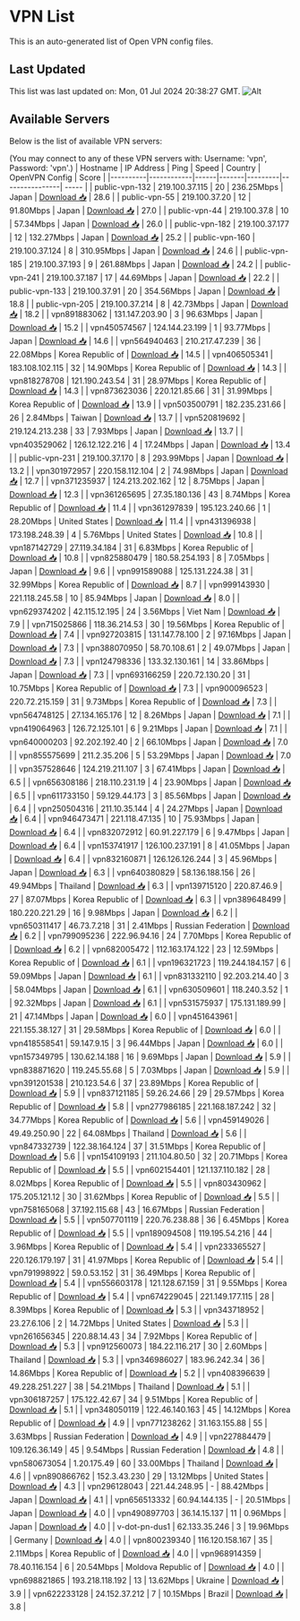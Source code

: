 # VPN List

This is an auto-generated list of Open VPN config files.

## Last Updated

This list was last updated on: Mon, 01 Jul 2024 20:38:27 GMT.
![Alt](https://repobeats.axiom.co/api/embed/186b98318ef1479477931607c1ad7d823f12451f.svg "Repobeats analytics image")

## Available Servers

Below is the list of available VPN servers:

(You may connect to any of these VPN servers with: Username: 'vpn', Password: 'vpn'.)
| Hostname | IP Address | Ping | Speed | Country | OpenVPN Config | Score |
|----------|------------|------|-------|---------|----------------| ----- |
| public-vpn-132 | 219.100.37.115 | 20 | 236.25Mbps | Japan | [Download 📥](./configs/server_0_JP.ovpn) | 28.6 |
| public-vpn-55 | 219.100.37.20 | 12 | 91.80Mbps | Japan | [Download 📥](./configs/server_1_JP.ovpn) | 27.0 |
| public-vpn-44 | 219.100.37.8 | 10 | 57.34Mbps | Japan | [Download 📥](./configs/server_2_JP.ovpn) | 26.0 |
| public-vpn-182 | 219.100.37.177 | 12 | 132.27Mbps | Japan | [Download 📥](./configs/server_3_JP.ovpn) | 25.2 |
| public-vpn-160 | 219.100.37.124 | 8 | 310.95Mbps | Japan | [Download 📥](./configs/server_4_JP.ovpn) | 24.6 |
| public-vpn-185 | 219.100.37.193 | 9 | 261.88Mbps | Japan | [Download 📥](./configs/server_5_JP.ovpn) | 24.2 |
| public-vpn-241 | 219.100.37.187 | 17 | 44.69Mbps | Japan | [Download 📥](./configs/server_6_JP.ovpn) | 22.2 |
| public-vpn-133 | 219.100.37.91 | 20 | 354.56Mbps | Japan | [Download 📥](./configs/server_7_JP.ovpn) | 18.8 |
| public-vpn-205 | 219.100.37.214 | 8 | 42.73Mbps | Japan | [Download 📥](./configs/server_8_JP.ovpn) | 18.2 |
| vpn891883062 | 131.147.203.90 | 3 | 96.63Mbps | Japan | [Download 📥](./configs/server_9_JP.ovpn) | 15.2 |
| vpn450574567 | 124.144.23.199 | 1 | 93.77Mbps | Japan | [Download 📥](./configs/server_10_JP.ovpn) | 14.6 |
| vpn564940463 | 210.217.47.239 | 36 | 22.08Mbps | Korea Republic of | [Download 📥](./configs/server_11_KR.ovpn) | 14.5 |
| vpn406505341 | 183.108.102.115 | 32 | 14.90Mbps | Korea Republic of | [Download 📥](./configs/server_12_KR.ovpn) | 14.3 |
| vpn818278708 | 121.190.243.54 | 31 | 28.97Mbps | Korea Republic of | [Download 📥](./configs/server_13_KR.ovpn) | 14.3 |
| vpn873623036 | 220.121.85.66 | 31 | 31.99Mbps | Korea Republic of | [Download 📥](./configs/server_14_KR.ovpn) | 13.9 |
| vpn503500791 | 182.235.231.66 | 26 | 2.84Mbps | Taiwan | [Download 📥](./configs/server_15_TW.ovpn) | 13.7 |
| vpn520819692 | 219.124.213.238 | 33 | 7.93Mbps | Japan | [Download 📥](./configs/server_16_JP.ovpn) | 13.7 |
| vpn403529062 | 126.12.122.216 | 4 | 17.24Mbps | Japan | [Download 📥](./configs/server_17_JP.ovpn) | 13.4 |
| public-vpn-231 | 219.100.37.170 | 8 | 293.99Mbps | Japan | [Download 📥](./configs/server_18_JP.ovpn) | 13.2 |
| vpn301972957 | 220.158.112.104 | 2 | 74.98Mbps | Japan | [Download 📥](./configs/server_19_JP.ovpn) | 12.7 |
| vpn371235937 | 124.213.202.162 | 12 | 8.75Mbps | Japan | [Download 📥](./configs/server_20_JP.ovpn) | 12.3 |
| vpn361265695 | 27.35.180.136 | 43 | 8.74Mbps | Korea Republic of | [Download 📥](./configs/server_21_KR.ovpn) | 11.4 |
| vpn361297839 | 195.123.240.66 | 1 | 28.20Mbps | United States | [Download 📥](./configs/server_22_US.ovpn) | 11.4 |
| vpn431396938 | 173.198.248.39 | 4 | 5.76Mbps | United States | [Download 📥](./configs/server_23_US.ovpn) | 10.8 |
| vpn187142729 | 27.119.34.184 | 31 | 6.83Mbps | Korea Republic of | [Download 📥](./configs/server_24_KR.ovpn) | 10.8 |
| vpn825880479 | 180.58.254.193 | 8 | 7.05Mbps | Japan | [Download 📥](./configs/server_25_JP.ovpn) | 9.6 |
| vpn991589088 | 125.131.224.38 | 31 | 32.99Mbps | Korea Republic of | [Download 📥](./configs/server_26_KR.ovpn) | 8.7 |
| vpn999143930 | 221.118.245.58 | 10 | 85.94Mbps | Japan | [Download 📥](./configs/server_27_JP.ovpn) | 8.0 |
| vpn629374202 | 42.115.12.195 | 24 | 3.56Mbps | Viet Nam | [Download 📥](./configs/server_28_VN.ovpn) | 7.9 |
| vpn715025866 | 118.36.214.53 | 30 | 19.56Mbps | Korea Republic of | [Download 📥](./configs/server_29_KR.ovpn) | 7.4 |
| vpn927203815 | 131.147.78.100 | 2 | 97.16Mbps | Japan | [Download 📥](./configs/server_30_JP.ovpn) | 7.3 |
| vpn388070950 | 58.70.108.61 | 2 | 49.07Mbps | Japan | [Download 📥](./configs/server_31_JP.ovpn) | 7.3 |
| vpn124798336 | 133.32.130.161 | 14 | 33.86Mbps | Japan | [Download 📥](./configs/server_32_JP.ovpn) | 7.3 |
| vpn693166259 | 220.72.130.20 | 31 | 10.75Mbps | Korea Republic of | [Download 📥](./configs/server_33_KR.ovpn) | 7.3 |
| vpn900096523 | 220.72.215.159 | 31 | 9.73Mbps | Korea Republic of | [Download 📥](./configs/server_34_KR.ovpn) | 7.3 |
| vpn564748125 | 27.134.165.176 | 12 | 8.26Mbps | Japan | [Download 📥](./configs/server_35_JP.ovpn) | 7.1 |
| vpn419064963 | 126.72.125.101 | 6 | 9.21Mbps | Japan | [Download 📥](./configs/server_36_JP.ovpn) | 7.1 |
| vpn640000203 | 92.202.192.40 | 2 | 66.10Mbps | Japan | [Download 📥](./configs/server_37_JP.ovpn) | 7.0 |
| vpn855575699 | 211.2.35.206 | 5 | 53.29Mbps | Japan | [Download 📥](./configs/server_38_JP.ovpn) | 7.0 |
| vpn357528646 | 124.219.211.107 | 3 | 67.41Mbps | Japan | [Download 📥](./configs/server_39_JP.ovpn) | 6.5 |
| vpn656308186 | 218.110.231.19 | 4 | 23.90Mbps | Japan | [Download 📥](./configs/server_40_JP.ovpn) | 6.5 |
| vpn611733150 | 59.129.44.173 | 3 | 85.56Mbps | Japan | [Download 📥](./configs/server_41_JP.ovpn) | 6.4 |
| vpn250504316 | 211.10.35.144 | 4 | 24.27Mbps | Japan | [Download 📥](./configs/server_42_JP.ovpn) | 6.4 |
| vpn946473471 | 221.118.47.135 | 10 | 75.93Mbps | Japan | [Download 📥](./configs/server_43_JP.ovpn) | 6.4 |
| vpn832072912 | 60.91.227.179 | 6 | 9.47Mbps | Japan | [Download 📥](./configs/server_44_JP.ovpn) | 6.4 |
| vpn153741917 | 126.100.237.191 | 8 | 41.05Mbps | Japan | [Download 📥](./configs/server_45_JP.ovpn) | 6.4 |
| vpn832160871 | 126.126.126.244 | 3 | 45.96Mbps | Japan | [Download 📥](./configs/server_46_JP.ovpn) | 6.3 |
| vpn640380829 | 58.136.188.156 | 26 | 49.94Mbps | Thailand | [Download 📥](./configs/server_47_TH.ovpn) | 6.3 |
| vpn139715120 | 220.87.46.9 | 27 | 87.07Mbps | Korea Republic of | [Download 📥](./configs/server_48_KR.ovpn) | 6.3 |
| vpn389648499 | 180.220.221.29 | 16 | 9.98Mbps | Japan | [Download 📥](./configs/server_49_JP.ovpn) | 6.2 |
| vpn650311417 | 46.73.7.218 | 31 | 2.41Mbps | Russian Federation | [Download 📥](./configs/server_50_RU.ovpn) | 6.2 |
| vpn799095236 | 222.96.94.16 | 24 | 7.70Mbps | Korea Republic of | [Download 📥](./configs/server_51_KR.ovpn) | 6.2 |
| vpn682005472 | 112.163.174.122 | 23 | 12.59Mbps | Korea Republic of | [Download 📥](./configs/server_52_KR.ovpn) | 6.1 |
| vpn196321723 | 119.244.184.157 | 6 | 59.09Mbps | Japan | [Download 📥](./configs/server_53_JP.ovpn) | 6.1 |
| vpn831332110 | 92.203.214.40 | 3 | 58.04Mbps | Japan | [Download 📥](./configs/server_54_JP.ovpn) | 6.1 |
| vpn630509601 | 118.240.3.52 | 1 | 92.32Mbps | Japan | [Download 📥](./configs/server_55_JP.ovpn) | 6.1 |
| vpn531575937 | 175.131.189.99 | 21 | 47.14Mbps | Japan | [Download 📥](./configs/server_56_JP.ovpn) | 6.0 |
| vpn451643961 | 221.155.38.127 | 31 | 29.58Mbps | Korea Republic of | [Download 📥](./configs/server_57_KR.ovpn) | 6.0 |
| vpn418558541 | 59.147.9.15 | 3 | 96.44Mbps | Japan | [Download 📥](./configs/server_58_JP.ovpn) | 6.0 |
| vpn157349795 | 130.62.14.188 | 16 | 9.69Mbps | Japan | [Download 📥](./configs/server_59_JP.ovpn) | 5.9 |
| vpn838871620 | 119.245.55.68 | 5 | 7.03Mbps | Japan | [Download 📥](./configs/server_60_JP.ovpn) | 5.9 |
| vpn391201538 | 210.123.54.6 | 37 | 23.89Mbps | Korea Republic of | [Download 📥](./configs/server_61_KR.ovpn) | 5.9 |
| vpn837121185 | 59.26.24.66 | 29 | 29.57Mbps | Korea Republic of | [Download 📥](./configs/server_62_KR.ovpn) | 5.8 |
| vpn277986185 | 221.168.187.242 | 32 | 34.77Mbps | Korea Republic of | [Download 📥](./configs/server_63_KR.ovpn) | 5.6 |
| vpn459149026 | 49.49.250.90 | 22 | 64.08Mbps | Thailand | [Download 📥](./configs/server_64_TH.ovpn) | 5.6 |
| vpn847332739 | 122.38.164.124 | 37 | 31.51Mbps | Korea Republic of | [Download 📥](./configs/server_65_KR.ovpn) | 5.6 |
| vpn154109193 | 211.104.80.50 | 32 | 20.71Mbps | Korea Republic of | [Download 📥](./configs/server_66_KR.ovpn) | 5.5 |
| vpn602154401 | 121.137.110.182 | 28 | 8.02Mbps | Korea Republic of | [Download 📥](./configs/server_67_KR.ovpn) | 5.5 |
| vpn803430962 | 175.205.121.12 | 30 | 31.62Mbps | Korea Republic of | [Download 📥](./configs/server_68_KR.ovpn) | 5.5 |
| vpn758165068 | 37.192.115.68 | 43 | 16.67Mbps | Russian Federation | [Download 📥](./configs/server_69_RU.ovpn) | 5.5 |
| vpn507701119 | 220.76.238.88 | 36 | 6.45Mbps | Korea Republic of | [Download 📥](./configs/server_70_KR.ovpn) | 5.5 |
| vpn189094508 | 119.195.54.216 | 44 | 3.96Mbps | Korea Republic of | [Download 📥](./configs/server_71_KR.ovpn) | 5.4 |
| vpn233365527 | 220.126.179.197 | 31 | 41.97Mbps | Korea Republic of | [Download 📥](./configs/server_72_KR.ovpn) | 5.4 |
| vpn791998922 | 59.0.53.152 | 31 | 36.49Mbps | Korea Republic of | [Download 📥](./configs/server_73_KR.ovpn) | 5.4 |
| vpn556603178 | 121.128.67.159 | 31 | 9.55Mbps | Korea Republic of | [Download 📥](./configs/server_74_KR.ovpn) | 5.4 |
| vpn674229045 | 221.149.177.115 | 28 | 8.39Mbps | Korea Republic of | [Download 📥](./configs/server_75_KR.ovpn) | 5.3 |
| vpn343718952 | 23.27.6.106 | 2 | 14.72Mbps | United States | [Download 📥](./configs/server_76_US.ovpn) | 5.3 |
| vpn261656345 | 220.88.14.43 | 34 | 7.92Mbps | Korea Republic of | [Download 📥](./configs/server_77_KR.ovpn) | 5.3 |
| vpn912560073 | 184.22.116.217 | 30 | 2.60Mbps | Thailand | [Download 📥](./configs/server_78_TH.ovpn) | 5.3 |
| vpn346986027 | 183.96.242.34 | 36 | 14.86Mbps | Korea Republic of | [Download 📥](./configs/server_79_KR.ovpn) | 5.2 |
| vpn408396639 | 49.228.251.227 | 38 | 54.21Mbps | Thailand | [Download 📥](./configs/server_80_TH.ovpn) | 5.1 |
| vpn306187257 | 175.122.42.67 | 34 | 9.51Mbps | Korea Republic of | [Download 📥](./configs/server_81_KR.ovpn) | 5.1 |
| vpn348050119 | 122.46.140.163 | 45 | 14.12Mbps | Korea Republic of | [Download 📥](./configs/server_82_KR.ovpn) | 4.9 |
| vpn771238262 | 31.163.155.88 | 55 | 3.63Mbps | Russian Federation | [Download 📥](./configs/server_83_RU.ovpn) | 4.9 |
| vpn227884479 | 109.126.36.149 | 45 | 9.54Mbps | Russian Federation | [Download 📥](./configs/server_84_RU.ovpn) | 4.8 |
| vpn580673054 | 1.20.175.49 | 60 | 33.00Mbps | Thailand | [Download 📥](./configs/server_85_TH.ovpn) | 4.6 |
| vpn890866762 | 152.3.43.230 | 29 | 13.12Mbps | United States | [Download 📥](./configs/server_86_US.ovpn) | 4.3 |
| vpn296128043 | 221.44.248.95 | - | 88.42Mbps | Japan | [Download 📥](./configs/server_87_JP.ovpn) | 4.1 |
| vpn656513332 | 60.94.144.135 | - | 20.51Mbps | Japan | [Download 📥](./configs/server_88_JP.ovpn) | 4.0 |
| vpn490897703 | 36.14.15.137 | 11 | 0.96Mbps | Japan | [Download 📥](./configs/server_89_JP.ovpn) | 4.0 |
| v-dot-pn-dus1 | 62.133.35.246 | 3 | 19.96Mbps | Germany | [Download 📥](./configs/server_90_DE.ovpn) | 4.0 |
| vpn800239340 | 116.120.158.167 | 35 | 2.11Mbps | Korea Republic of | [Download 📥](./configs/server_91_KR.ovpn) | 4.0 |
| vpn968914359 | 78.40.116.154 | 6 | 20.54Mbps | Moldova Republic of | [Download 📥](./configs/server_92_MD.ovpn) | 4.0 |
| vpn698821865 | 193.218.118.192 | 13 | 13.62Mbps | Ukraine | [Download 📥](./configs/server_93_UA.ovpn) | 3.9 |
| vpn622233128 | 24.152.37.212 | 7 | 10.15Mbps | Brazil | [Download 📥](./configs/server_94_BR.ovpn) | 3.8 |
